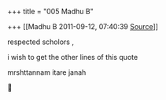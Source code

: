 +++
title = "005 Madhu B"

+++
[[Madhu B	2011-09-12, 07:40:39 [Source](https://groups.google.com/g/bvparishat/c/Q-zPXBi9Nug)]]



respected scholors ,

i wish to get the other lines of this quote

mrshttannam itare janah



